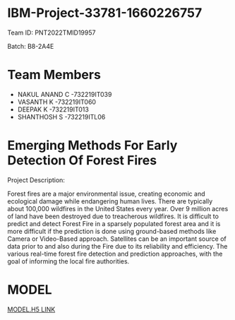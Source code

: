 # IBM-Project-33781-1660226757

Team ID: PNT2022TMID19957

Batch: B8-2A4E

# Team Members 
 * NAKUL ANAND C -732219IT039
 * VASANTH K     -732219IT060
 * DEEPAK K      -732219IT013
 * SHANTHOSH S   -732219ITL06


# Emerging Methods For Early Detection Of Forest Fires 

Project Description:

Forest fires are a major environmental issue, creating economic and ecological damage while endangering human lives. There are typically about 100,000 wildfires in the United States every year. Over 9 million acres of land have been destroyed due to treacherous wildfires. It is difficult to predict and detect Forest Fire in a sparsely populated forest area and it is more difficult if the prediction is done using ground-based methods like Camera or Video-Based approach. Satellites can be an important source of data prior to and also during the Fire due to its reliability and efficiency. The various real-time forest fire detection and prediction approaches, with the goal of informing the local fire authorities.


# MODEL

[MODEL.H5 LINK](https://mega.nz/file/te5EGKZK#WCBPMaKO9BplWfspaDuSEcDYGik8MXyZKomc2ohOYJA)
